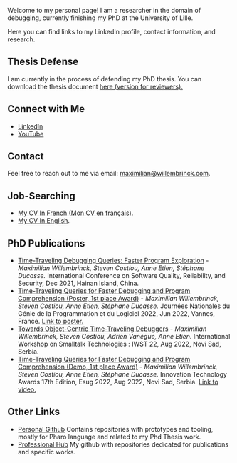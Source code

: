 <!---![Your Profile Picture](link_to_profile_picture.jpg) -->

Welcome to my personal page! I am a researcher in the domain of debugging, currently finishing my PhD at the University of Lille.

Here you can find links to my LinkedIn profile, contact information, and research.

## Thesis Defense

I am currently in the process of defending my PhD thesis.
You can download the thesis document [here (version for reviewers).](https://github.com/Willembrinck/2023-Selective-Time-Traveling-Thesis/raw/main/thesis-maximilian-willembrinck-2023.pdf)

## Connect with Me

- [LinkedIn](https://www.linkedin.com/in/maxwillembrinck)
- [YouTube](https://www.youtube.com/@maxwillembrinck)

## Contact

Feel free to reach out to me via email: [maximilian@willembrinck.com](mailto:maximilian@willembrinck.com).

## Job-Searching

- [My CV In French (Mon CV en français)](https://github.com/Willembrinck/willembrinck.github.io/raw/source/Curriculum_2024-08-28_fr_short.pdf).
- [My CV In English](https://github.com/Willembrinck/willembrinck.github.io/raw/source/Curriculum%202024-08-12%20eng%20short.pdf).


## PhD Publications

- [Time-Traveling Debugging Queries: Faster Program Exploration](https://hal.science/hal-03463047) - *Maximilian Willembrinck, Steven Costiou, Anne Etien, Stéphane Ducasse.* International Conference on Software Quality, Reliability, and Security, Dec 2021, Hainan Island, China.
- [Time-Traveling Queries for Faster Debugging and Program Comprehension (Poster, 1st place Award)](https://gdr-gpl.cnrs.fr/node/502) - *Maximilian Willembrinck, Steven Costiou, Anne Etien, Stéphane Ducasse.* Journées Nationales du Génie de la Programmation et du Logiciel 2022, Jun 2022, Vannes, France. [Link to poster.](https://hal.science/hal-03738585)
- [Towards Object-Centric Time-Traveling Debuggers](https://hal.science/hal-03825736) - *Maximilian Willembrinck, Steven Costiou, Adrien Vanègue, Anne Etien.* International Workshop on Smalltalk Technologies : IWST 22, Aug 2022, Novi Sad, Serbia.
- [Time-Traveling Queries for Faster Debugging and Program Comprehension (Demo, 1st place Award)](https://esug.github.io/2022-Conference/awardsSubmissions.html) - *Maximilian Willembrinck, Steven Costiou, Anne Etien, Stéphane Ducasse.* Innovation Technology Awards 17th Edition, Esug 2022, Aug 2022, Novi Sad, Serbia. [Link to video.](https://youtu.be/cgYY-nNjnsA?si=3S06msmPS6sNQySK)

## Other Links

- <a href="https://www.github.com/maxwills" title="Personal Github">Personal Github</a> Contains repositories with prototypes and tooling, mostly for Pharo language and related to my Phd Thesis work.
- <a href="https://www.github.com/willembrinck" title="Professional Github">Professional Hub</a> My github with repositories dedicated for publications and specific works.

